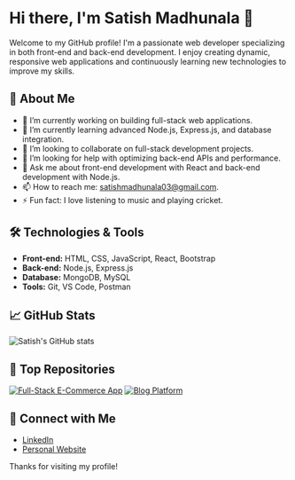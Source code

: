 # Hi there, I'm Satish Madhunala 👋

Welcome to my GitHub profile! I'm a passionate web developer specializing in both front-end and back-end development. I enjoy creating dynamic, responsive web applications and continuously learning new technologies to improve my skills.

## 🚀 About Me

- 🔭 I’m currently working on building full-stack web applications.
- 🌱 I’m currently learning advanced Node.js, Express.js, and database integration.
- 👯 I’m looking to collaborate on full-stack development projects.
- 🤔 I’m looking for help with optimizing back-end APIs and performance.
- 💬 Ask me about front-end development with React and back-end development with Node.js.
- 📫 How to reach me: [satishmadhunala03@gmail.com](mailto:satishmadhunala03@gmail.com).
- ⚡ Fun fact: I love listening to music and playing cricket.

## 🛠️ Technologies & Tools

- **Front-end:** HTML, CSS, JavaScript, React, Bootstrap  
- **Back-end:** Node.js, Express.js  
- **Database:** MongoDB, MySQL  
- **Tools:** Git, VS Code, Postman  

## 📈 GitHub Stats

![Satish's GitHub stats](https://github-readme-stats.vercel.app/api?username=satishmadhunala1&show_icons=true&theme=radical)

## 📂 Top Repositories

[![Full-Stack E-Commerce App](https://github-readme-stats.vercel.app/api/pin/?username=satishmadhunala1&repo=full-stack-ecommerce&theme=radical)](https://e-commerce-five-phi-52.vercel.app/)
[![Blog Platform](https://github-readme-stats.vercel.app/api/pin/?username=satishmadhunala1&repo=blog-platform&theme=radical)](https://portfolio-orcin-mu-46.vercel.app/)

## 🔗 Connect with Me

- [LinkedIn](https://www.linkedin.com/in/satish-madhunala-671305213/)
- [Personal Website](https://portfolio-orcin-mu-46.vercel.app/)

Thanks for visiting my profile!
